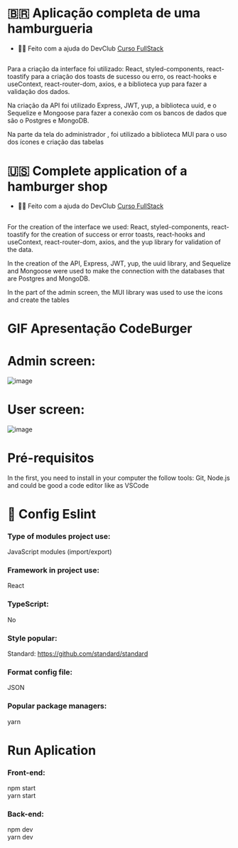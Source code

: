 # 🇧🇷 Aplicação completa de uma hamburgueria
- 👨‍🏫 Feito com a ajuda do DevClub [Curso FullStack](https://rodolfomori.com.br/devclub/)
##
Para a criação da interface foi utilizado: React, styled-components, react-toastify para a criação dos toasts de sucesso ou erro, os react-hooks e useContext, react-router-dom, axios, e a biblioteca yup para fazer a validação dos dados.

Na criação da API foi utilizado Express, JWT, yup, a biblioteca uuid, e o Sequelize e Mongoose para fazer a conexão com os bancos de dados que são o Postgres e MongoDB.

Na parte da tela do administrador , foi utilizado a biblioteca MUI para o uso dos ícones e criação das tabelas

# 🇺🇸 Complete application of a hamburger shop
- 👨‍🏫 Feito com a ajuda do DevClub [Curso FullStack](https://rodolfomori.com.br/devclub/)
##
For the creation of the interface we used: React, styled-components, react-toastify for the creation of success or error toasts, react-hooks and useContext, react-router-dom, axios, and the yup library for validation of the data.

In the creation of the API, Express, JWT, yup, the uuid library, and Sequelize and Mongoose were used to make the connection with the databases that are Postgres and MongoDB.

In the part of the admin screen, the MUI library was used to use the icons and create the tables

# GIF Apresentação CodeBurger

# Admin screen:
![image](https://github.com/GugolhoS/code-club-hamburguer/assets/92238035/dad15785-c159-408f-8e6b-7edb953559c0)

# User screen:
![image](https://github.com/GugolhoS/code-club-hamburguer/assets/92238035/822fe3f1-b4ce-4523-ac2f-cfef7142b261)

# Pré-requisitos
In the first, you need to install in your computer the follow tools: Git, Node.js and could be good a code editor like as VSCode

# 👷 Config Eslint
### Type of modules project use:  
JavaScript modules (import/export)

### Framework in project use:  
React

### TypeScript:  
No

### Style popular:  
Standard: https://github.com/standard/standard

### Format config file:  
JSON

### Popular package managers:  
yarn

# Run Aplication
### Front-end:  
npm start  
yarn start

### Back-end:  
  npm dev  
  yarn dev

